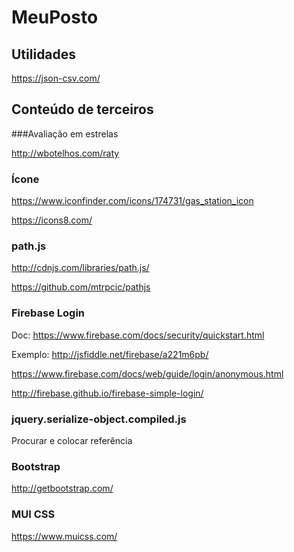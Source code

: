 # MeuPosto

## Utilidades

https://json-csv.com/

## Conteúdo de terceiros

###Avaliação em estrelas

http://wbotelhos.com/raty

### Ícone

https://www.iconfinder.com/icons/174731/gas_station_icon

https://icons8.com/

### path.js

http://cdnjs.com/libraries/path.js/

https://github.com/mtrpcic/pathjs

### Firebase Login

Doc: https://www.firebase.com/docs/security/quickstart.html

Exemplo: http://jsfiddle.net/firebase/a221m6pb/

https://www.firebase.com/docs/web/guide/login/anonymous.html

http://firebase.github.io/firebase-simple-login/

### jquery.serialize-object.compiled.js

Procurar e colocar referência

### Bootstrap

http://getbootstrap.com/

### MUI CSS

https://www.muicss.com/


